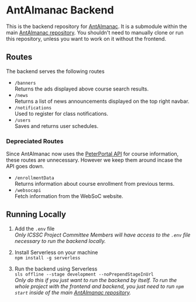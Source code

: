 # AntAlmanac Backend
This is the backend repository for [AntAlmanac](https://antalmanac.com).
It is a submodule within the main [AntAlmanac repository](https://github.com/icssc-projects/AntAlmanac). You shouldn't need to manually clone or run this repository, unless you want to work on it without the frontend.

## Routes
The backend serves the following routes
- `/banners`  
Returns the ads displayed above course search results.
- `/news`  
Returns a list of news announcements displayed on the top right navbar.
- `/notifications`  
Used to register for class notifications.
- `/users`  
Saves and returns user schedules.

### Depreciated Routes
Since AntAlmanac now uses the [PeterPortal API](https://api.peterportal.org) for course information, these routes are unnecessary. However we keep them around incase the API goes down.
- `/enrollmentData`  
Returns information about course enrollment from previous terms.
- `/websocapi`  
Fetch information from the WebSoC website.

## Running Locally
1. Add the `.env` file  
_Only ICSSC Project Committee Members will have access to the `.env` file necessary to run the backend locally._

2. Install Serverless on your machine  
`npm install -g serverless`

3. Run the backend using Serverless  
`sls offline --stage development --noPrependStageInUrl`  
_Only do this if you just want to run the backend by itself. To run the whole project with the frontend and backend, you just need to run `npm start` inside of the main [AntAlmanac repository](https://github.com/icssc-projects/AntAlmanac)._
